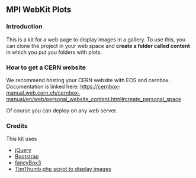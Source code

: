 ## MPI WebKit Plots

### Introduction

This is a kit for a web page to display images in a gallery.
To use this, you can clone the project in your web space and **create a folder called content** in which you put you folders with plots.

### How to get a CERN website

We recommend hosting your CERN website with EOS and cernbox. Documentation is linked here: 
https://cernbox-manual.web.cern.ch/cernbox-manual/en/web/personal_website_content.html#create_personal_space

Of course you can deploy on any web server.

### Credits

This kit uses 

* [jQuery](jquery.com)
* [Bootstrap](https://v4-alpha.getbootstrap.com/)
* [fancyBox3](http://fancyapps.com/fancybox/3/)
* [TimThumb php script to display images](http://code.google.com/p/timthumb/)
